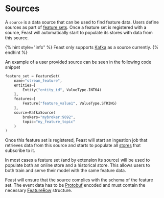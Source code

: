 # Sources

A `source` is a data source that can be used to find feature data. Users define sources as part of [feature sets](feature-sets.md). Once a feature set is registered with a source, Feast will automatically start to populate its stores with data from this source.

{% hint style="info" %}
Feast only supports [Kafka](https://kafka.apache.org/) as a source currently.
{% endhint %}

An example of a user provided source can be seen in the following code snippet

```python
feature_set = FeatureSet(
    name="stream_feature",
    entities=[
        Entity("entity_id", ValueType.INT64)
    ],
    features=[
        Feature("feature_value1", ValueType.STRING)
    ],
    source=KafkaSource(
        brokers="mybroker:9092",
        topic="my_feature_topic"
    )
)
```

Once this feature set is registered, Feast will start an ingestion job that retrieves data from this source and  starts to populate all [stores](stores.md) that subscribe to it.

In most cases a feature set \(and by extension its source\) will be used to populate both an online store and a historical store. This allows users to both train and serve their model with the same feature data.

Feast will ensure that the source complies with the schema of the feature set. The event data has to be [Protobuf](https://developers.google.com/protocol-buffers) encoded and must contain the necessary [FeatureRow](https://api.docs.feast.dev/grpc/feast.types.pb.html#FeatureRow) structure.

